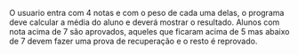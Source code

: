 O usuario entra com 4 notas e com o peso de cada uma delas, o programa deve calcular a média do aluno e deverá mostrar o resultado. Alunos com nota acima de 7 são aprovados, aqueles que ficaram acima de 5 mas abaixo de 7 devem fazer uma prova de recuperação e o resto é reprovado.